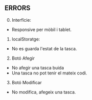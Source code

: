 ERRORS
------

0. Interfície:
 - Responsive per mòbil i tablet.
 
1. localStoratge:
 - No es guarda l'estat de la tasca.

2. Botó Afegir
 - No afegir una tasca buida
 - Una tasca no pot tenir el mateix codi.

3. Botó Modificar
 - No modifica, afegeix una tasca.
